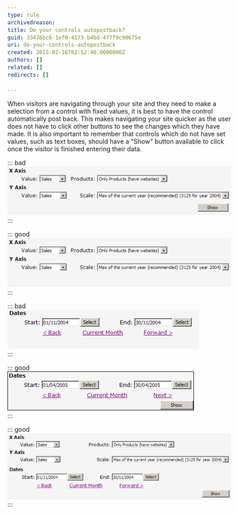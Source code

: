 ```yaml
---
type: rule
archivedreason: 
title: Do your controls autopostback?
guid: 33476bc6-1ef0-4173-b4bd-477f9c90675e
uri: do-your-controls-autopostback
created: 2015-02-16T02:52:40.0000000Z
authors: []
related: []
redirects: []

---
```


When visitors are navigating through your site and they need       to make a selection from a control with fixed values, it is       best to have the control automatically post back. This makes       navigating your site quicker as the user does not have to       click other buttons to see the changes which they have made.       It is also important to remember that controls which do not       have set values, such as text boxes, should have a "Show"       button available to click once the visitor is finished       entering their data.

<!--endintro-->

::: bad  
![Figure: Bad Example - because the combos can be set to autopostback and should not have a "Show" button.](../../assets/comboswithshowbutton.gif)  
:::

::: good  
![Figure: Good Example - because the combo boxes have fixed values and can autopostback.](../../assets/autopostbackcombos.gif)  
:::

::: bad  
![Figure: Bad Example -  because the text boxes do not have fixed data and thus should have a "Show" button.](../../assets/textboxeswithnoshowbutton.gif)  
:::

::: good  
![Figure: Good Example -  because there is a "Show" button as the text boxes do not contained fixed data.](../../assets/textboxeswithshowbutton.gif)  
:::

::: good  
![Figure: Good Example -  because the combos can be set to autopostback while the text boxes have the "Show" button available.](../../assets/autopostbackandshowbutton.gif)  
:::
